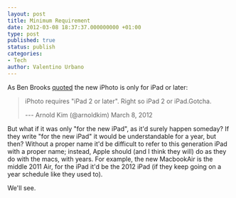 ```yaml
---
layout: post
title: Minimum Requirement
date: 2012-03-08 18:37:37.000000000 +01:00
type: post
published: true
status: publish
categories:
- Tech
author: Valentino Urbano 
---
```


As Ben Brooks [quoted][0] the new iPhoto is only for iPad or later:

> iPhoto requires "iPad 2 or later". Right so iPad 2 or iPad.Gotcha.
> 
> --- Arnold Kim (@arnoldkim) March 8, 2012

But what if it was only "for the new iPad", as it'd surely happen someday? If they write "for the new iPad" it would be understandable for a year, but then? Without a proper name it'd be difficult to refer to this generation iPad with a proper name; instead, Apple should (and I think they will) do as they do with the macs, with years. For example, the new MacbookAir is the middle 2011 Air, for the iPad it'd be the 2012 iPad (if they keep going on a year schedule like they used to).

We'll see.


[0]: http://brooksreview.net/2012/03/tweet-of-the-day/